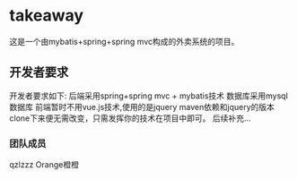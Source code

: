 # takeaway
  这是一个由mybatis+spring+spring mvc构成的外卖系统的项目。
## 开发者要求
  开发者要求如下:
    后端采用spring+spring mvc + mybatis技术
    数据库采用mysql数据库
    前端暂时不用vue.js技术,使用的是jquery
    maven依赖和jquery的版本clone下来便无需改变，只需发挥你的技术在项目中即可。
    后续补充...
### 团队成员
qzlzzz Orange橙橙
